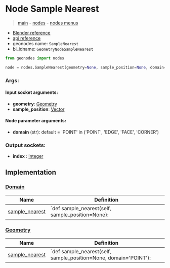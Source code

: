 # Node Sample Nearest

> [main](../structure.md) - [nodes](nodes.md) - [nodes menus](nodes_menus.md)

- [Blender reference](https://docs.blender.org/manual/en/latest/modeling/geometry_nodes/geometry/sample_nearest.html)
- [api reference](https://docs.blender.org/api/current/bpy.types.GeometryNodeSampleNearest.html)
- geonodes name: `SampleNearest`
- bl_idname: `GeometryNodeSampleNearest`

```python
from geonodes import nodes

node = nodes.SampleNearest(geometry=None, sample_position=None, domain='POINT')
```

### Args:

#### Input socket arguments:

- **geometry**: [Geometry](Geometry.md)
- **sample_position**: [Vector](Vector.md)

#### Node parameter arguments:

- **domain** (str): default = 'POINT' in ('POINT', 'EDGE', 'FACE', 'CORNER')

### Output sockets:

- **index** : [Integer](Integer.md)

## Implementation

### [Domain](Domain.md)

| Name | Definition |
|------|------------|
 | [sample_nearest](Domain.md#sample_nearest) | `def sample_nearest(self, sample_position=None): |

### [Geometry](Geometry.md)

| Name | Definition |
|------|------------|
 | [sample_nearest](Geometry.md#sample_nearest) | `def sample_nearest(self, sample_position=None, domain='POINT'): |

